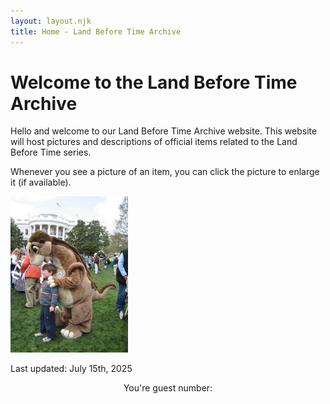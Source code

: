 ```yaml
---
layout: layout.njk
title: Home - Land Before Time Archive
---
```


# Welcome to the Land Before Time Archive

Hello and welcome to our Land Before Time Archive website. This website will host pictures and descriptions of official items related to the Land Before Time series.

Whenever you see a picture of an item, you can click the picture to enlarge it (if available).

 <a href="/images/littlefootwhitehouse.jpg" data-lightbox="gallery" data-title="Littlefoot at the white house.">
        <img src="/images/littlefootwhitehouse.jpg" alt="Littlefoot at the white house."
            style="height:250px; object-fit:cover;" />
 </a>

Last updated: July 15th, 2025
<style>
  #counter {
    display: flex;
    justify-content: flex-start;
    align-items: flex-end;
    /*gap: 4px;*/
    width: fit-content; /* prevents full-width stretching */
    margin: 0 auto;      /* optional: center horizontally */
  }

  #counter img {
    width: 60px;
    height: auto;
    flex-shrink: 0;
    flex-grow: 0;
    object-fit: contain;
    display: block; /* avoids inline spacing quirks */
  }
</style>

<p style="text-align: center;">You're guest number:</p>
  <div id="counter"></div>
<script>
  fetch('/.netlify/functions/guestcounter')
    .then(async res => {
      const text = await res.text();
      try {
        return JSON.parse(text);
      } catch (e) {
        console.error('Failed to parse JSON from guestCounter:', text);
        throw e;
      }
    })
    .then(data => {
      const digits = String(data.count).split('');
      document.getElementById('counter').innerHTML = digits.map(d =>
        `<img src="/images/counter/${d}.png" alt="${d}">`
      ).join('');
    })
    .catch(err => {
      console.error('Counter fetch failed:', err);
    });
</script>
